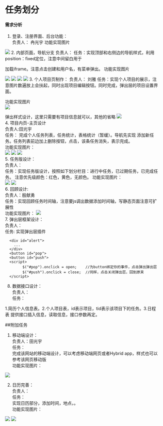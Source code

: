 # 任务划分
#### 需求分析

1. 登录、注册界面、后台功能：  
负责人： 冉光宇
功能实现图片  
<img src="./img/login.png">
2. 内部页面，导航分支  
负责人：  
任务：实现顶部和右侧边的导航样式，利用position：fixed定位，注意中间留白用于

加载iframe。注意点击创建和用户名，有菜单弹出。
功能实现图片  

<img src="./img/header.png">
<img src="./img/header2.png">
<img src="./img/header3.png">
<img src="./img/header4.png">  
3. 个人项目页制作：  
负责人： 刘雅   
任务：实现个人项目的展示，注意图片数遍放上会扶起，同时出现项目编辑按钮。同时完成，弹出层的项目设置界面。  

功能实现图片  
<img src="./img/main.png">   

弹出样式设计，这里只需要有项目信息就可以，其他的省略 
<img src="./img/main2.png">  
4. 项目内页-主页设计    
负责人:田光宇  
任务： 完成个人任务列表，任务统计，表格统计（暂缓）。导航先实现 添加新任务。任务列表前边加上删除按钮，点击，该条任务消失，表示完成。  
功能实现图片：  
<img src="./img/mainp.png">
<img src="./img/mainp2.png">
<img src="./img/mainp3.png">   
5. 任务版设计：  
负责人：  
任务：实现任务版设计，按照如下划分栏目：进行中任务，已过期任务，已完成任务。
注意优先级颜色：红色，黄色，无颜色。
功能实现图片：  
<img src="./img/task.png">
<img src="./img/task2.png">  
6. 回顾设计:  
负责人：殷献勇  
任务：实现回顾任务时间轴，注意要js调出数据添加时间轴，写静态页面注意可扩展性  
功能实现图片： 
<img src="./img/huigu.png">  
7. 弹出层框架设计：  
负责人：  
任务: 实现弹出层插件
```  
  <div id="alert">
  	...
  </div>
  <button id="pop">
  <button id="push">
  <script>
  		$("#pop").onclick = open;    //为button绑定你的事件，点击弹出弹出层
  		$("#push").onclick = close;  //同样，点击关闭弹出层，回到原来
  </script>  
```      

8. 数据接口设计：  
负责人：  
任务：  

1.简历个人信息表。2.个人项目表，id表示项目，tid表示该项目下的任务。3.日程表
提供接口插入信息，读取信息，接口参数再定。  
  
##附加任务  
1. 移动端设计：  
负责人：田光宇  
任务：  
完成该网站的移动端设计，可以考虑移动端网页或者Hybrid app，样式也可以参考该网页移动版   
功能实现图片：

<img src="./img/hybrid.jpg">

2. 日历完善：  
负责人：  
任务：  
实现日历部分，添加时间，地点，。   
功能实现图片：  

<img src="./img/time.png">  
<img src="./img/time2.png"> 




